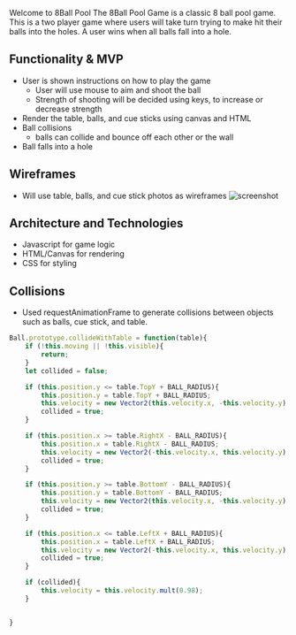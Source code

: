 Welcome to 8Ball Pool
The 8Ball Pool Game is a classic 8 ball pool game. This is a two player game where users will take turn trying to make hit their balls into the holes. A user wins when all balls fall into a hole. 

## Functionality & MVP
* User is shown instructions on how to play the game
  * User will use mouse to aim and shoot the ball
  * Strength of shooting will be decided using keys, to increase or decrease strength
* Render the table, balls, and cue sticks using canvas and HTML
* Ball collisions
  * balls can collide and bounce off each other or the wall
* Ball falls into a hole

## Wireframes
* Will use table, balls, and cue stick photos as wireframes
![screenshot](https://user-images.githubusercontent.com/78631034/127100089-c9a24d72-023c-4e61-9ffa-037cfe862092.png)





## Architecture and Technologies
* Javascript for game logic
* HTML/Canvas for rendering 
* CSS for styling

## Collisions
* Used requestAnimationFrame to generate collisions between objects such as balls, cue stick, and table. 
```Javascript
Ball.prototype.collideWithTable = function(table){
    if (!this.moving || !this.visible){
        return;
    }
    let collided = false;

    if (this.position.y <= table.TopY + BALL_RADIUS){
        this.position.y = table.TopY + BALL_RADIUS;
        this.velocity = new Vector2(this.velocity.x, -this.velocity.y);
        collided = true;
    }

    if (this.position.x >= table.RightX - BALL_RADIUS){
        this.position.x = table.RightX - BALL_RADIUS;
        this.velocity = new Vector2(-this.velocity.x, this.velocity.y);
        collided = true;
    }

    if (this.position.y >= table.BottomY - BALL_RADIUS){
        this.position.y = table.BottomY - BALL_RADIUS;
        this.velocity = new Vector2(this.velocity.x, -this.velocity.y);
        collided = true;
    }

    if (this.position.x <= table.LeftX + BALL_RADIUS){
        this.position.x = table.LeftX + BALL_RADIUS;
        this.velocity = new Vector2(-this.velocity.x, this.velocity.y);
        collided = true;
    }

    if (collided){
        this.velocity = this.velocity.mult(0.98);
    }


}
```
